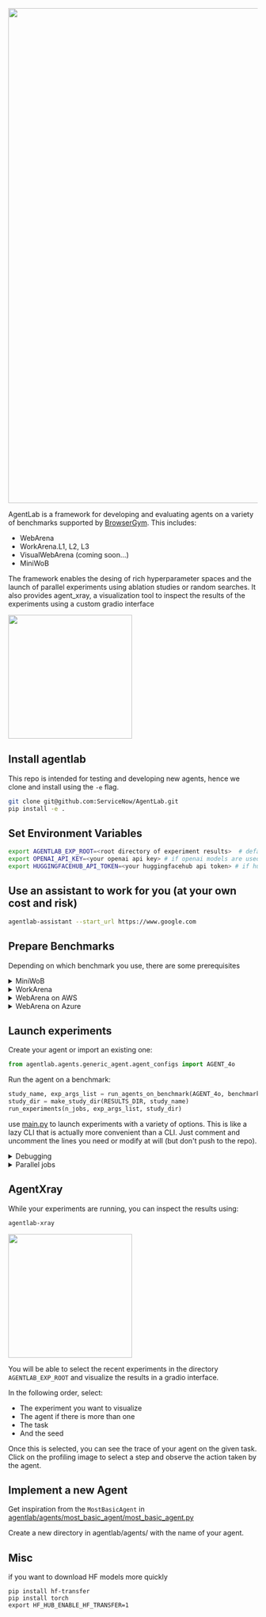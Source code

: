 

<a href="https://github.com/user-attachments/assets/5e46944f-a934-470f-bfa5-5530434ac6c0">
  <img src="https://github.com/user-attachments/assets/5e46944f-a934-470f-bfa5-5530434ac6c0" width="1000" />
</a>



AgentLab is a framework for developing and evaluating agents on a variety of
benchmarks supported by [BrowserGym](https://github.com/ServiceNow/BrowserGym).
This includes:
* WebArena
* WorkArena.L1, L2, L3
* VisualWebArena (coming soon...)
* MiniWoB

The framework enables the desing of rich hyperparameter spaces and the launch of
parallel experiments using ablation studies or random searches. It also provides
agent_xray, a visualization tool to inspect the results of the experiments using
a custom gradio interface

<a href="https://github.com/user-attachments/assets/20a91e7b-94ef-423d-9091-743eebb4733d">
  <img src="https://github.com/user-attachments/assets/20a91e7b-94ef-423d-9091-743eebb4733d" width="250" />
</a>

## Install agentlab

This repo is intended for testing and developing new agents, hence we clone and install using the `-e` flag.

```bash
git clone git@github.com:ServiceNow/AgentLab.git
pip install -e .
```

## Set Environment Variables

```bash
export AGENTLAB_EXP_ROOT=<root directory of experiment results>  # defaults to $HOME/agentlab_results
export OPENAI_API_KEY=<your openai api key> # if openai models are used
export HUGGINGFACEHUB_API_TOKEN=<your huggingfacehub api token> # if huggingface models are used
```

## Use an assistant to work for you (at your own cost and risk)
```bash
agentlab-assistant --start_url https://www.google.com
```

## Prepare Benchmarks
Depending on which benchmark you use, there are some prerequisites

<details>
<summary>MiniWoB</summary>

```bash
export MINIWOB_URL="file://$HOME/dev/miniwob-plusplus/miniwob/html/miniwob/"
```
</details>

<details>

<summary>WorkArena</summary>

See [detailed instructions on workarena github](https://github.com/ServiceNow/WorkArena?tab=readme-ov-file#getting-started)

At a glance: 
1) [Sign in](https://developer.servicenow.com/) and reqeuest a `washington` instance.
2) Once the instance is ready, you should see `<your instance URL>` and `<your-instance-password>`
3) Add these to your `.bashrc` (or `.zshrc`) and `source` it (note: make sure that
  all variables are in single quotes unless you happen to have a password with a
  single quote in it)
    ```bash
    export SNOW_INSTANCE_URL='https://<your-instance-number>.service-now.com/'
    export SNOW_INSTANCE_UNAME='admin'
    export SNOW_INSTANCE_PWD='<your-instance-password>'
    ```
4) finally run these commands:
  
    ```bash
    pip install browsergym-workarena
    playwright install
    workarena-install
    ```


</details>

<details>
<summary>WebArena on AWS</summary>
TODO
</details>

<details>
<summary>WebArena on Azure</summary>
TODO
</details>





## Launch experiments

Create your agent or import an existing one:
```python
from agentlab.agents.generic_agent.agent_configs import AGENT_4o
```

Run the agent on a benchmark:
```python
study_name, exp_args_list = run_agents_on_benchmark(AGENT_4o, benchmark)
study_dir = make_study_dir(RESULTS_DIR, study_name)
run_experiments(n_jobs, exp_args_list, study_dir)
```

use [main.py](main.py) to launch experiments with a variety
of options. This is like a lazy CLI that is actually more convenient than a CLI.
Just comment and uncomment the lines you need or modify at will (but don't push
to the repo).

<details>

<summary>Debugging</summary>

For debugging, run experiments using `n_jobs=1` and use VSCode debug mode. This
will allow you to stop on breakpoints. To prevent the debugger from stopping
on errors when running multiple experiments directly in VSCode, set
`enable_debug = False` in `ExpArgs` 
</details>





<details>

<summary>Parallel jobs</summary>

Running one agent on one task correspond to one job. When conducting ablation
studies or random searches on hundreds of tasks with multiple seeds, this can
lead to more than 10000 jobs. It is thus crucial to execute them in parallel.
The agent usually wait on the LLM server to return the results or the web server
to update the page. Hence, you can run 10-50 jobs in parallel on a single
computer depending on how much RAM is available.

</details>

## AgentXray
While your experiments are running, you can inspect the results using:

```bash
agentlab-xray
```

<a href="https://github.com/user-attachments/assets/20a91e7b-94ef-423d-9091-743eebb4733d">
  <img src="https://github.com/user-attachments/assets/20a91e7b-94ef-423d-9091-743eebb4733d" width="250" />
</a>

You will be able to select the recent experiments in the directory
`AGENTLAB_EXP_ROOT` and visualize the results in a gradio interface.

In the following order, select:
* The experiment you want to visualize
* The agent if there is more than one
* The task
* And the seed

Once this is selected, you can see the trace of your agent on the given task.
Click on the profiling image to select a step and observe the action taken by the agent.

## Implement a new Agent

Get inspiration from the `MostBasicAgent` in [agentlab/agents/most_basic_agent/most_basic_agent.py](src/agentlab/agents/most_basic_agent/most_basic_agent.py)

Create a new directory in agentlab/agents/ with the name of your agent. 

## Misc

if you want to download HF models more quickly
```
pip install hf-transfer
pip install torch
export HF_HUB_ENABLE_HF_TRANSFER=1
```
